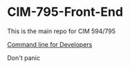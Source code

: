# CIM-795-Front-End

This is the main repo for CIM 594/795

[Command line for Developers](https://docs.google.com/presentation/d/1yE6dRYP2602XLLm3RbWzcjvhCHg5psxA4517WwGEb08/edit?usp=sharing)

Don't panic


